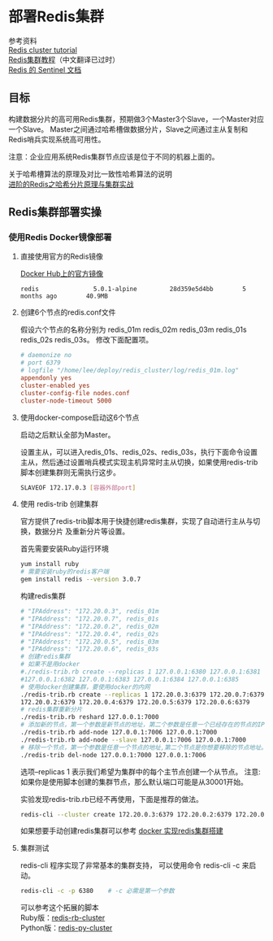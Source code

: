 # 部署Redis集群

参考资料  
[Redis cluster tutorial](https://redis.io/topics/cluster-tutorial)  
[Redis集群教程](http://www.redis.cn/topics/cluster-tutorial.html)（中文翻译已过时）  
[Redis 的 Sentinel 文档](http://www.redis.cn/topics/sentinel.html)

## 目标

构建数据分片的高可用Redis集群，预期做3个Master3个Slave，一个Master对应一个Slave。
Master之间通过哈希槽做数据分片，Slave之间通过主从复制和Redis哨兵实现系统高可用性。

注意：企业应用系统Redis集群节点应该是位于不同的机器上面的。

关于哈希槽算法的原理及对比一致性哈希算法的说明  
[进阶的Redis之哈希分片原理与集群实战](https://www.jianshu.com/p/b54267d24253)

## Redis集群部署实操

### 使用Redis Docker镜像部署

1. 直接使用官方的Redis镜像

    [Docker Hub上的官方镜像](https://hub.docker.com/_/redis)

    ```ignore
    redis               5.0.1-alpine         28d359e5d4bb        5 months ago        40.9MB
    ```

2. 创建6个节点的redis.conf文件

    假设六个节点的名称分别为 redis_01m redis_02m redis_03m redis_01s redis_02s redis_03s。
    修改下面配置项。

    ```conf
    # daemonize no
    # port 6379
    # logfile "/home/lee/deploy/redis_cluster/log/redis_01m.log"
    appendonly yes
    cluster-enabled yes
    cluster-config-file nodes.conf
    cluster-node-timeout 5000
    ```

3. 使用docker-compose启动这6个节点

    启动之后默认全部为Master。

    设置主从，可以进入redis_01s、redis_02s、redis_03s，执行下面命令设置主从，然后通过设置哨兵模式实现主机异常时主从切换，如果使用redis-trib脚本创建集群则无需执行这步。

    ```sh
    SLAVEOF 172.17.0.3 [容器外部port]
    ```

4. 使用 redis-trib 创建集群

    官方提供了redis-trib脚本用于快捷创建redis集群，实现了自动进行主从与切换，数据分片
    及重新分片等设置。

    首先需要安装Ruby运行环境

    ```sh
    yum install ruby
    # 需要安装ruby的redis客户端
    gem install redis --version 3.0.7
    ```

    构建redis集群

    ```sh
    # "IPAddress": "172.20.0.3", redis_01m
    # "IPAddress": "172.20.0.7", redis_01s
    # "IPAddress": "172.20.0.2", redis_02m
    # "IPAddress": "172.20.0.4", redis_02s
    # "IPAddress": "172.20.0.5", redis_03m
    # "IPAddress": "172.20.0.6", redis_03s
    # 创建redis集群
    # 如果不是用docker
    #./redis-trib.rb create --replicas 1 127.0.0.1:6380 127.0.0.1:6381 \
    #127.0.0.1:6382 127.0.0.1:6383 127.0.0.1:6384 127.0.0.1:6385
    # 使用docker创建集群，要使用docker的内网
    ./redis-trib.rb create --replicas 1 172.20.0.3:6379 172.20.0.7:6379 \
    172.20.0.2:6379 172.20.0.4:6379 172.20.0.5:6379 172.20.0.6:6379
    # redis集群重新分片
    ./redis-trib.rb reshard 127.0.0.1:7000
    # 添加新的节点，第一个参数是新节点的地址，第二个参数是任意一个已经存在的节点的IP和端口
    ./redis-trib.rb add-node 127.0.0.1:7006 127.0.0.1:7000
    ./redis-trib.rb add-node --slave 127.0.0.1:7006 127.0.0.1:7000
    # 移除一个节点，第一个参数是任意一个节点的地址,第二个节点是你想要移除的节点地址。使用同样的方法移除主节点,不过在移除主节点前，需要确保这个主节点是空的。
    ./redis-trib del-node 127.0.0.1:7000 127.0.0.1:7006
    ```

    选项–replicas 1 表示我们希望为集群中的每个主节点创建一个从节点。
    注意: 如果你是使用脚本创建的集群节点，那么默认端口可能是从30001开始。

    实验发现redis-trib.rb已经不再使用，下面是推荐的做法。

    ```sh
    redis-cli --cluster create 172.20.0.3:6379 172.20.0.2:6379 172.20.0.5:6379 172.20.0.7:6379 172.20.0.4:6379 172.20.0.6:6379 --cluster-replicas 1 -a password
    ```

    如果想要手动创建redis集群可以参考 [docker 实现redis集群搭建](https://www.cnblogs.com/cxbhakim/p/9151720.html)

5. 集群测试

    redis-cli 程序实现了非常基本的集群支持， 可以使用命令 redis-cli -c 来启动。

    ```sh
    redis-cli -c -p 6380    # -c 必需是第一个参数
    ```

    可以参考这个拓展的脚本  
    Ruby版：[redis-rb-cluster](https://github.com/antirez/redis-rb-cluster)  
    Python版：[redis-py-cluster](https://github.com/Grokzen/redis-py-cluster)  
